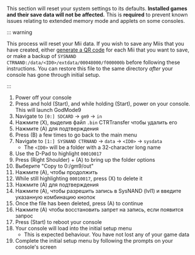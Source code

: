 This section will reset your system settings to its defaults. **Installed games and their save data will not be affected.** This is **required** to prevent known issues relating to extended memory mode and applets on some consoles.

::: warning

This process will reset your Mii data. If you wish to save any Miis that you have created, either [generate a QR code](https://en-americas-support.nintendo.com/app/answers/detail/a_id/298/~/how-to-generate-a-qr-code%E2%84%A2-for-a-mii) for each Mii that you want to save, or make a backup of `SYSNAND CTRNAND:/data/<ID0>/extdata/00048000/f000000b` before following these instructions. You can restore this file to the same directory _after_ your console has gone through initial setup.

:::

1. Power off your console
2. Press and hold (Start), and while holding (Start), power on your console. This will launch GodMode9
3. Navigate to `[0:] SDCARD` -> `gm9` -> `in`
4. Нажмите (X), выделив файл `.bin` CTRTransfer чтобы удалить его
5. Нажмите (A) для подтверждения
6. Press (B) a few times to go back to the main menu
7. Navigate to `[1:] SYSNAND CTRNAND` -> `data` -> `<ID0>` -> `sysdata`
    - The `<ID0>` will be a folder with a 32-character long name
8. Use the D-Pad to highlight `00010017`
9. Press (Right Shoulder) + (A) to bring up the folder options
10. Выберите "Copy to 0:/gm9/out"
11. Нажмите (A), чтобы продолжить
12. While still highlighting `00010017`, press (X) to delete it
13. Нажмите (A) для подтверждения
14. Нажмите (A), чтобы разрешить запись в SysNAND (lvl1) и введите указанную комбинацию кнопок
15. Once the file has been deleted, press (A) to continue
16. Нажмите (A) чтобы восстановить запрет на запись, если появится запрос
17. Press (Start) to reboot your console
18. Your console will load into the initial setup menu
    - This is expected behaviour. You have not lost any of your game data
19. Complete the initial setup menu by following the prompts on your console's screen
